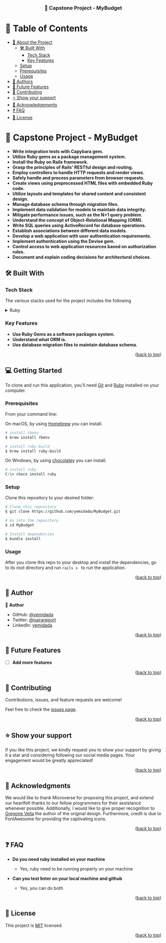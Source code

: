 <a name="readme-top"></a>


<div align="center">
  <h3><b>📖 Capstone Project - MyBudget </b></h3>

</div>


# 📗 Table of Contents

- [📖 About the Project](#about-project)
  - [🛠 Built With](#built-with)
    - [Tech Stack](#tech-stack)
    - [Key Features](#key-features)
  - [Setup](#setup)
  - [Prerequisites](#prerequisites)
  - [Usage](#usage)
- [👥 Authors](#authors)
- [🔭 Future Features](#future-features)
- [🤝 Contributing](#contributing)
- [⭐️ Show your support](#support)
- [🙏 Acknowledgements](#acknowledgements)
- [❓ FAQ](#faq)
- [📝 License](#license)

# 📖 Capstone Project - MyBudget <a name="about-project"></a>

- **Write integration tests with Capybara gem.**
- **Utilize Ruby gems as a package management system.**
- **Install the Ruby on Rails framework.**
- **Grasp the principles of Rails' RESTful design and routing.**
- **Employ controllers to handle HTTP requests and render views.**
- **Safely handle and process parameters from browser requests.**
- **Create views using preprocessed HTML files with embedded Ruby code.**
- **Utilize layouts and templates for shared content and consistent design.**
- **Manage database schema through migration files.**
- **Implement data validation for models to maintain data integrity.**
- **Mitigate performance issues, such as the N+1 query problem.**
- **Understand the concept of Object-Relational Mapping (ORM).**
- **Write SQL queries using ActiveRecord for database operations.**
- **Establish associations between different data models.**
- **Develop a web application with user authentication requirements.**
- **Implement authentication using the Devise gem.**
- **Control access to web application resources based on authorization rules.**
- **Document and explain coding decisions for architectural choices.**


## 🛠 Built With <a name="built-with"></a>

### Tech Stack <a name="tech-stack"></a>

The various stacks used for the project includes the following
<details>
  <summary>Ruby</summary>
  <summary>Ruby on Rails</summary>
</details>



### Key Features <a name="key-features"></a>


- **Use Ruby Gems as a software packages system.**
- **Understand what ORM is.**
- **Use database migration files to maintain database schema.**


<p align="right">(<a href="#readme-top">back to top</a>)</p>

## 💻 Getting Started <a name="getting-started"></a>

To clone and run this application, you'll need [Git](https://git-scm.com) and [Ruby](https://rubyinstaller.org/downloads/) installed on your computer.

### Prerequisites
From your command line:

On macOS, by using [Homebrew](https://brew.sh/) you can install.

```bash
# install rbenv
$ brew install rbenv
```

```bash
# install ruby-build
$ brew install ruby-build
```

On Windows, by using [chocolatey](https://chocolatey.org) you can install.

```bash
# install ruby
C:\> choco install ruby
```


### Setup

Clone this repository to your desired folder:

```bash
# Clone this repository
$ git clone https://github.com/yemidada/MyBudget.git

# Go into the repository
$ cd MyBudget

# Install dependencies
$ bundle install

```

### Usage

After you clone this repo to your desktop and install the dependencies, go to its root directory and run `rails s ` to run the application.



<p align="right">(<a href="#readme-top">back to top</a>)</p>


## 👥 Author <a name="authors"></a>


👤 **Author**

- GitHub: [@yemidada](https://github.com/yemidada)
- Twitter: [@nairareport](https://twitter.com/nairareport)
- LinkedIn: [yemidada](https://linkedin.com/in/yemidada)

<p align="right">(<a href="#readme-top">back to top</a>)</p>


## 🔭 Future Features <a name="future-features"></a>

- [ ] **Add more features**

<p align="right">(<a href="#readme-top">back to top</a>)</p>


## 🤝 Contributing <a name="contributing"></a>

Contributions, issues, and feature requests are welcome!

Feel free to check the [issues page](https://github.com/yemidada/MyBudget/issues).

<p align="right">(<a href="#readme-top">back to top</a>)</p>


## ⭐️ Show your support <a name="support"></a>

If you like this project, we kindly request you to show your support by giving it a star and considering following our social media pages. Your engagement would be greatly appreciated!

<p align="right">(<a href="#readme-top">back to top</a>)</p>


## 🙏 Acknowledgments <a name="acknowledgements"></a>

We would like to thank Microverse for proposing this project, and extend our heartfelt thanks to our fellow programmers for their assistance whenever possible. Additionally, I would like to give proper recognition to <a href="https://www.behance.net/gregoirevella">Gregoire Vella</a> the author of the original design. Furthermore, credit is due to FontAwesome for providing the captivating icons.


<p align="right">(<a href="#readme-top">back to top</a>)</p>


## ❓ FAQ <a name="faq"></a>


- **Do you need ruby installed on your machine**

  - Yes, ruby need to be running properly on your machine

- **Can you test linter on your local machine and github**

  - Yes, you can do both

<p align="right">(<a href="#readme-top">back to top</a>)</p>


## 📝 License <a name="license"></a>

 This project is [MIT](./MIT.md) licensed. 


<p align="right">(<a href="#readme-top">back to top</a>)</p>

